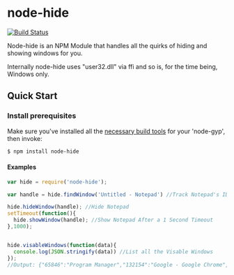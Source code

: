 # node-hide
[![Build Status](https://travis-ci.org/MrTimcakes/node-hide.svg?branch=master)](https://travis-ci.org/MrTimcakes/node-hide)

Node-hide is an NPM Module that handles all the quirks of hiding and showing windows for you.

Internally node-hide uses "user32.dll" via ffi and so is, for the time being, Windows only.

## Quick Start

### Install prerequisites

Make sure you've installed all the [necessary build
tools](https://github.com/TooTallNate/node-gyp#installation) for your 'node-gyp', then invoke:

``` bash
$ npm install node-hide
```

####  Examples

``` js
var hide = require('node-hide');

var handle = hide.findWindow('Untitled - Notepad') //Track Notepad's ID to Hide it Later

hide.hideWindow(handle); //Hide Notepad
setTimeout(function(){
  hide.showWindow(handle); //Show Notepad After a 1 Second Timeout
},1000);


hide.visableWindows(function(data){
  console.log(JSON.stringify(data)) //List all the Visable Windows
});
//Output: {"65846":"Program Manager","132154":"Google - Google Chrome","199568":"GitHub","331240":"Untitled - Notepad","1115138":"npm - Google Chrome"}
```
